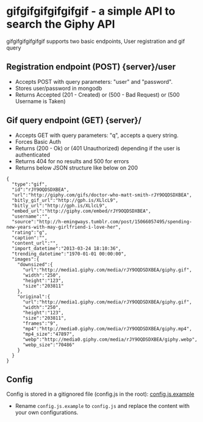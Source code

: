 # gifgifgifgifgifgif - a simple API to search the Giphy API

gifgifgifgifgifgif supports two basic endpoints, User registration and gif query

## Registration endpoint (POST) {server}/user

* Accepts POST with query parameters: "user" and "password".
* Stores user/password in mongodb
* Returns Accepted (201 - Created) or (500 - Bad Request) or (500 Username is Taken)

## Gif query endpoint (GET) {server}/

* Accepts GET with query parameters: "q", accepts a query string.
* Forces Basic Auth
* Returns (200 - Ok) or (401 Unauthorized) depending if the user is authenticated
* Returns 404 for no results and 500 for errors
* Returns below JSON structure like below on 200

```
{  
  "type":"gif",
  "id":"rJY9OQDSDXBEA",
  "url":"http://giphy.com/gifs/doctor-who-matt-smith-rJY9OQDSDXBEA",
  "bitly_gif_url":"http://gph.is/XLlcL9",
  "bitly_url":"http://gph.is/XLlcL9",
  "embed_url":"http://giphy.com/embed/rJY9OQDSDXBEA",
  "username":"",
  "source":"http://h-emingways.tumblr.com/post/15066057495/spending-new-years-with-may-girlfriend-i-love-her",
  "rating":"g",
  "caption":"",
  "content_url":"",
  "import_datetime":"2013-03-24 18:10:36",
  "trending_datetime":"1970-01-01 00:00:00",
  "images":{  
    "downsized":{  
      "url":"http://media1.giphy.com/media/rJY9OQDSDXBEA/giphy.gif",
      "width":"250",
      "height":"123",
      "size":"203811"
    },
    "original":{  
      "url":"http://media1.giphy.com/media/rJY9OQDSDXBEA/giphy.gif",
      "width":"250",
      "height":"123",
      "size":"203811",
      "frames":"9",
      "mp4":"http://media0.giphy.com/media/rJY9OQDSDXBEA/giphy.mp4",
      "mp4_size":"47897",
      "webp":"http://media0.giphy.com/media/rJY9OQDSDXBEA/giphy.webp",
      "webp_size":"70486"
    }
  }
}
```

## Config

Config is stored in a gitignored file (config.js in the root): [config.js.example](config.js.example)

* Rename `config.js.example` to `config.js` and replace the content with your own configurations.


